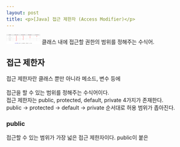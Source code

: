 ```yaml
---
layout: post
title: <p>[Java] 접근 제한자 (Access Modifier)</p>
---
```

<img src="접근제한자(Access Modifier).png" width="90">
 클래스 내에 접근할 권한의 범위를 정해주는 수식어.

## 접근 제한자
 접근 제한자란 클래스 뿐만 아니라 메소드, 변수 등에 <br>  
 접근을 할 수 있는 범위를 정해주는 수식어이다. <br>
 접근 제한자는 public, protected, default, private 4가지가 존재한다. <br>
 public -> protected -> default -> private 순서대로 허용 범위가 좁아진다.

### public
 접근할 수 있는 범위가 가장 넓은 접근 제한자이다.
 public이 붙은 
